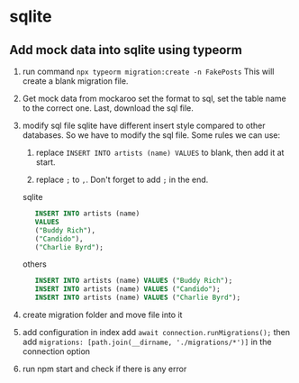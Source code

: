 # sqlite

## Add mock data into sqlite using typeorm

1. run command `npx typeorm migration:create -n FakePosts`
   This will create a blank migration file.

2. Get mock data from mockaroo
   set the format to sql, set the table name to the correct one. Last, download the sql file.

3. modify sql file
   sqlite have different insert style compared to other databases. So we have to modify the sql file.
   Some rules we can use:
   1. replace `INSERT INTO artists (name) VALUES` to blank, then add it at start.

   2. replace `;` to `,`. Don't forget to add `;` in the end.

   sqlite

   ```sql
      INSERT INTO artists (name)
      VALUES
      ("Buddy Rich"),
      ("Candido"),
      ("Charlie Byrd");
   ```

   others

   ```sql
      INSERT INTO artists (name) VALUES ("Buddy Rich");
      INSERT INTO artists (name) VALUES ("Candido");
      INSERT INTO artists (name) VALUES ("Charlie Byrd");
   ```

4. create migration folder and move file into it

5. add configuration in index
   add `await connection.runMigrations();`
   then add `migrations: [path.join(__dirname, './migrations/*')]` in the connection option

6. run npm start and check if there is any error